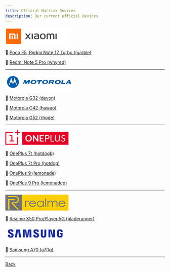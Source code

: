 ```yaml
---
title: Official Matrixx Devices
description: Our current official devices
---
```


<a href="#"><img src="assets/mi.png" height="50" /></a>

:iphone: [Poco F5, Redmi Note 12 Turbo (marble)](mi/marble.md)

:iphone: [Redmi Note 5 Pro (whyred)](mi/whyred.md)

----

<a href="#"><img src="assets/moto.png" height="50" /></a>

:iphone: [Motorola G32 (devon)](motorola/devon.md)

:iphone: [Motorola G42 (hawao)](motorola/hawao.md)

:iphone: [Motorola G52 (rhode)](motorola/rhode.md)

----

<a href="#"><img src="assets/oneplus.png" height="50" /></a>

:iphone: [OnePlus 7t (hotdogb)](oneplus/hotdogb.md)
 
:iphone: [OnePlus 7t Pro (hotdog)](oneplus/hotdog.md)

:iphone: [OnePlus 9 (lemonade)](oneplus/lemonade.md)

:iphone: [OnePlus 9 Pro (lemonadep)](oneplus/lemonadep.md)

----

<a href="#"><img src="assets/realme.png" height="50" /></a>

:iphone: [Realme X50 Pro/Player 5G (bladerunner)](realme/bladerunner.md)


<a href="#"><img src="assets/Samsung.png" height="50" /></a>

:iphone: [Samsung A70 (a70q)](Samsung/a70q.md)

----

[Back](./)
